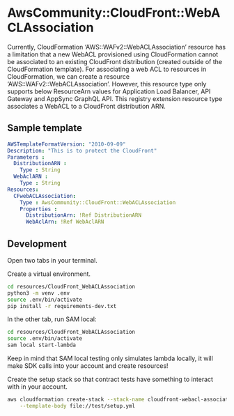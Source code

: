 # AwsCommunity::CloudFront::WebACLAssociation

 Currently, CloudFormation ‘AWS::WAFv2::WebACLAssociation’ resource has a limitation that a new WebACL provisioned using CloudFormation cannot be associated to an existing CloudFront distribution (created outside of the CloudFormation template). For associating a web ACL to resources in CloudFormation, we can create a resource ‘AWS::WAFv2::WebACLAssociation’. However, this resource type only supports below ResourceArn values for Application Load Balancer, API Gateway and AppSync GraphQL API. This registry extension resource type associates a WebACL to a CloudFront distribution ARN. 


## Sample template

```yml
AWSTemplateFormatVersion: "2010-09-09"
Description: "This is to protect the CloudFront"
Parameters : 
  DistributionARN : 
    Type : String 
  WebAclARN : 
    Type : String 
Resources:
  CFwebACLAssociation:
    Type : AwsCommunity::CloudFront::WebACLAssociation
    Properties :
      DistributionArn: !Ref DistributionARN
      WebAclArn: !Ref WebAclARN
```

## Development

Open two tabs in your terminal.

Create a virtual environment.

```sh
cd resources/CloudFront_WebACLAssociation
python3 -m venv .env
source .env/bin/activate
pip install -r requirements-dev.txt
```

In the other tab, run SAM local:

```sh
cd resources/CloudFront_WebACLAssociation
source .env/bin/activate
sam local start-lambda
```

Keep in mind that SAM local testing only simulates lambda locally, it will make SDK 
calls into your account and create resources!

Create the setup stack so that contract tests have something to interact with in your account.

```sh
aws cloudformation create-stack --stack-name cloudfront-webacl-association-setup \
    --template-body file://test/setup.yml
```

